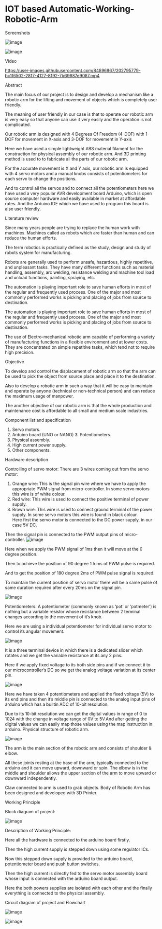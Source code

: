 # IOT based Automatic-Working-Robotic-Arm


Screenshots 





![image](https://user-images.githubusercontent.com/84896867/202794811-f3717577-2fea-4707-b52a-ca1297e6169d.png)

![image](https://user-images.githubusercontent.com/84896867/202794779-2c12c8e8-ea76-4f8c-a969-e1ca6119ed27.png)




Video


https://user-images.githubusercontent.com/84896867/202795779-bc1f6502-2817-4127-8192-7b69987e9087.mp4


Abstract
 
 
The main focus of our project is to design and develop a mechanism like a robotic arm for the lifting and movement of objects which is completely user friendly. 
 
The meaning of user friendly in our case is that to operate our robotic arm is very easy so that anyone can use it very easily and the operation is not complicated. 
 
Our robotic arm is designed with 4 Degrees Of Freedom (4-DOF) with 1-DOF for movement in X-axis and 3-DOF for movement in Y-axis 
 
Here we have used a simple lightweight ABS material filament for the construction for physical assembly of our robotic arm. And 3D printing method is used to to fabricate all the parts of our robotic arm. 
 
For the accurate movement is X and Y axis, our robotic arm is equipped with 4 servo motors and a manual knobs consists of potentiometers for each servo to change the positions. 
 
And to control all the servos and to connect all the potentiometers here we have used a very popular AVR development board Arduino, which is open source computer hardware and easily available in market at affordable rates. And the Arduino IDE which we have used to program this board is also user friendly. 


Literature review 
 
 
Since many years people are trying to replace the human work with machines. Machines called as robots which are faster than human and can reduce the human efforts. 
 
The term robotics is practically defined as the study, design and study of robots system for manufacturing. 
 
Robots are generally used to perform unsafe, hazardous, highly repetitive, and unpleasant tasks. They have many different functions such as material handling, assembly, arc welding, resistance welding and machine tool load and unload functions, painting, spraying, etc. 
 
The automation is playing important role to save human efforts in most of the regular and frequently used process. One of the major and most commonly performed works is picking and placing of jobs from source to destination. 
 
The automation is playing important role to save human efforts in most of the regular and frequently used process. One of the major and most commonly performed works is picking and placing of jobs from source to destination. 
 
The use of Electro-mechanical robotic arm capable of performing a variety of manufacturing functions in a flexible environment and at lower costs. They are concentrated on simple repetitive tasks, which tend not to require high precision. 


 
Objective 
 
To develop and control the displacement of robotic arm so that the arm can be used  to pick the object from source place and place it to the destination. 
 
Also to develop a robotic arm in such a way that it will be easy to maintain and operate by anyone (technical or non-technical person) and can reduce the maximum usage of manpower. 
 
The another objective of our robotic arm is that the whole production and maintenance cost is affordable to all small and medium scale industries. 
 

Component list and specification 
 
1.	Servo motors. 
2.	Arduino board (UNO or NANO) 3. Potentiometers. 
4.	Physical assembly. 
5.	High current power supply. 
6.	Other components. 

Hardware description 
 
Controlling of servo motor: 
There are 3 wires coming out from the servo motor: 
1)	Orange wire: This is the signal pin wire where we have to apply the appropriate PWM signal from micro-controller. In some servo motors this wire is of white colour. 
2)	Red wire: This wire is used to connect the positive terminal of power supply. 
3)	Brown wire: This wire is used to connect ground terminal of the power supply. In some servo motors this wire is found in black colour.  
Here first the servo motor is connected to the DC power supply, in our case 5V DC. 
 
Then the signal pin is connected to the PWM output pins of micro-controller. 
![image](https://user-images.githubusercontent.com/84896867/202790478-99a51e11-1219-4202-a7f5-2d38aa9fac90.png)

Here when we apply the PWM signal of 1ms then it will move at the 0 degree position. 
 
Then to achieve the position of 90 degree 1.5 ms of PWM pulse is required.  
 
And to get the position of 180 degree 2ms of PWM pulse signal is required. 
 
To maintain the current position of servo motor there will be a same pulse of same duration required after every 20ms on the signal pin. 


![image](https://user-images.githubusercontent.com/84896867/202790555-64fbd7c9-20a0-4c3f-8af4-bfb6f2bee8b0.png)



Potentiometers: 
A potentiometer (commonly known as ‘pot’ or ‘potmeter’) is nothing but a variable resistor whose resistance between 2 terminal changes according to the movement of it’s knob. 
 
Here we are using a individual potentiometer for individual servo motor to control its angular movement. 


![image](https://user-images.githubusercontent.com/84896867/202790633-1969fc83-e8cc-43f5-a96e-eac7004ac512.png)


It is a three terminal device in which there is a dedicated slider which rotates and we get the variable resistance at its any 2 pins. 
 
Here if we apply fixed voltage to its both side pins and if we connect it to our microcontroller’s DC so we get the analog voltage variation at its center pin. 
 	 
![image](https://user-images.githubusercontent.com/84896867/202791325-2f3d0071-2150-49ff-9cbf-69dd2b5e916d.png)


Here we have taken 4 potentiometers and applied the fixed voltage (5V) to its end pins and then it’s middle pin is connected to the analog input pins of arduino which has a builtin ADC of 10-bit resolution. 
 
Due to its 10-bit resolution we can get the digital values in range of 0 to 1024 with the change in voltage range of 0V to 5V.And after getting the digital values we can easily map those values using the map instruction in arduino. 
Physical structure of robotic arm. 

![image](https://user-images.githubusercontent.com/84896867/202791448-b9f36d5c-ac83-440e-b0db-3ae733d7fecd.png)


The arm is the main section of the robotic arm and consists of shoulder & elbow. 
 
All these joints resting at the base of the arm, typically connected to the arduino and it can move upward, downward or spin. The elbow is in the middle and shoulder allows the upper section of the arm to move upward or downward independently.  
 
Claw connected to arm is used to grab objects. Body of Robotic Arm has been designed and developed with 3D Printer. 



Working Principle 


Block diagram of project: 

![image](https://user-images.githubusercontent.com/84896867/202791873-00c48d0b-83a3-47f2-9b07-b4805dacb7da.png)

Description of Working Principle: 
 
Here all the hardware is connected to the arduino board firstly. 
 
Then the high current supply is stepped down using some regulator ICs. 
 
Now this stepped down supply is provided to the arduino board, potentiometer board and push button switches. 
 
Then the high current is directly fed to the servo motor assembly board whose input is connected with the arduino board output. 
 
Here the both powers supplies are isolated with each other and the finally everything is connected to the physical assembly. 



Circuit diagram of project and Flowchart 

![image](https://user-images.githubusercontent.com/84896867/202792010-12f77f05-3937-4123-8514-f1a9af8d444a.png)


![image](https://user-images.githubusercontent.com/84896867/202794693-3029371b-df5b-4744-b6be-858372ebd11a.png)






